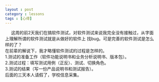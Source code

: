 ```yaml
---
layout : post
category : lessons
tags : [心得]
---
```


&nbsp;&nbsp;&nbsp;&nbsp;&nbsp;这周的前2天我们在搞软件测试，对软件测试来说我完全没有接触过，从字面上理解所谓的软件测试就是从做好的软件上
找bug。可是完善的软件测试是怎么样的了？    
    在前辈的解说下，我才略懂软件测试的过程是怎样的。   
    1.测试的准备工作（软件功能说明书和业务分析说明书、版本包）。  
    2.测试过程：填写测试用例（正反）、测试、切换角色。  
    3.测试的结果（写一份产品说明书和测试报告）。   
    后面的三天本人请假了，学校信息采集。
